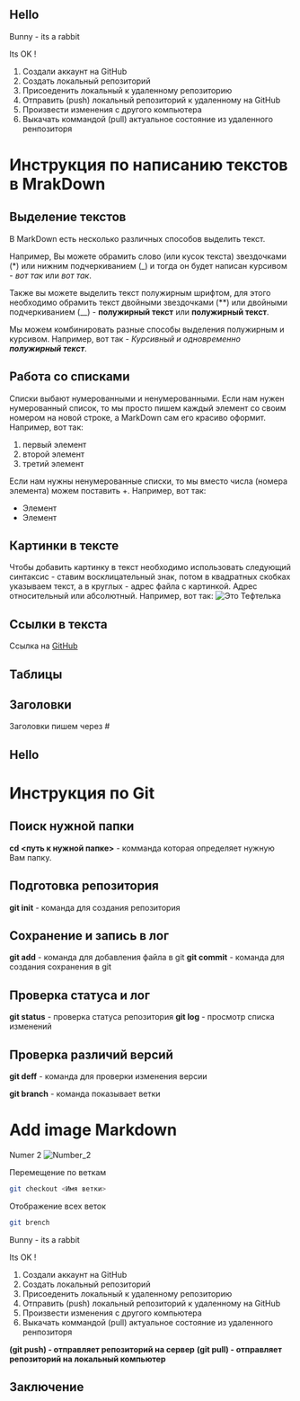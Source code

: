 ## Hello 

Bunny - its a rabbit

Its OK !

1. Создали аккаунт на GitHub
2. Создать локальный репозиторий 
3. Присоеденить локальный к удаленному репозиторию 
4. Отправить (push) локальный репозиторий к удаленному на GitHub
5. Произвести изменения с другого компьютера 
6. Выкачать коммандой (pull) актуальное состояние из удаленного ренпозиторя 

# Инструкция по написанию текстов в MrakDown

## Выделение текстов

В MarkDown есть несколько различных способов выделить текст. 

Например, Вы можете обрамить слово (или кусок текста) звездочками (*) или нижним подчеркиванием (_) и тогда он будет написан курсивом - *вот так* или _вот так_.

Также вы можете выделить текст полужирным шрифтом, для этого необходимо обрамить текст двойными звездочками (**) или двойными подчеркиванием (__) - **полужирный текст** или __полужирный текст__.

Мы можем комбинировать разные способы выделения полужирным и курсивом. Например, вот так - _Курсивный и одновременно **полужирный текст**_.

## Работа со списками

Списки выбают нумерованными и ненумерованными. Если нам нужен нумерованный список, то мы просто пишем каждый элемент со своим номером на новой строке, а MarkDown сам его красиво оформит. Например, вот так:
1. первый элемент
2. второй элемент
3. третий элемент

Если нам нужны ненумерованные списки, то мы вместо числа (номера элемента) можем поставить +. Например, вот так:
+ Элемент
+ Элемент

## Картинки в тексте

Чтобы добавить картинку в текст необходимо использовать следующий синтаксис - ставим восклицательный знак, потом в квадратных скобках указываем текст, а в круглых - адрес файла с картинкой. Адрес относительный или абсолютный. Например, вот так:
![Это Тефтелька](Teftelka.jpg)

## Ссылки в текста

Ссылка на [GitHub](https://github.com/)

## Таблицы

## Заголовки
Заголовки пишем через #

## Hello 

# Инструкция по Git

## Поиск нужной папки

**cd <путь к нужной папке>** - комманда которая определяет нужную Вам папку.

##  Подготовка репозитория
**git init** - команда для создания репозитория 

## Сохранение и запись в лог 
**git add** - команда для добавления файла в git
**git commit** - команда для создания сохранения в git

## Проверка статуса и лог
**git status** - проверка статуса репозитория
**git log** - просмотр списка изменений

## Проверка различий версий ##
**git deff** - команда для проверки изменения версии

**git branch** - команда показывает ветки

# Add image Markdown
Numer 2 
![Number_2](/image)

Перемещение по веткам
``````sh
git checkout <Имя ветки>
``````

Отображение всех веток 
``````sh
git brench
 ``````

Bunny - its a rabbit

Its OK !

1. Создали аккаунт на GitHub
2. Создать локальный репозиторий 
3. Присоеденить локальный к удаленному репозиторию 
4. Отправить (push) локальный репозиторий к удаленному на GitHub
5. Произвести изменения с другого компьютера 
6. Выкачать коммандой (pull) актуальное состояние из удаленного ренпозиторя 

**(git push) - отправляет репозиторий на сервер**
**(git pull) - отправляет репозиторий на локальный компьютер**

## Заключение